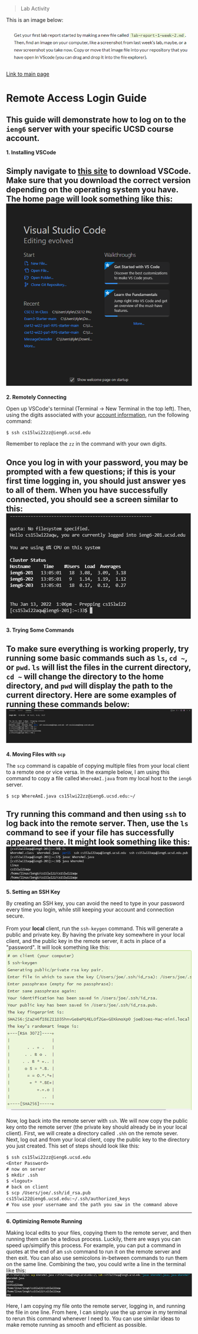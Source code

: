 > Lab Activity

This is an image below:

![screenshot for lab](lab_screenshot_demo.PNG)

[Link to main page](https://kyledvu.github.io/cse15l-lab-reports/lab-report-1-week-2.html)

# Remote Access Login Guide
This guide will demonstrate how to log on to the `ieng6` server with your specific UCSD course account.
---

**1. Installing VSCode**

Simply navigate to [this site](https://code.visualstudio.com/) to download VSCode. Make sure that you download the correct version depending on the operating system you have. The home page will look something like this:
![vscode-home-page](vscode-home.PNG)
---

**2. Remotely Connecting**

 Open up VSCode's terminal (Terminal &#8594; New Terminal in the top left). Then, using the digits associated with your [account information](https://sdacs.ucsd.edu/~icc/index.php), run the following command:
 ```
 $ ssh cs15lwi22zz@ieng6.ucsd.edu
 ```
 Remember to replace the `zz` in the command with your own digits. 
 
 Once you log in with your password, you may be prompted with a few questions; if this is your first time logging in, you should just answer yes to all of them. When you have successfully connected, you should see a screen similar to this:
 ![remote-login-screen](remote-login.PNG)
 ---

 **3. Trying Some Commands**

To make sure everything is working properly, try running some basic commands such as `ls`, `cd ~`, or `pwd`. `ls` will list the files in the current directory, `cd ~` will change the directory to the home directory, and `pwd` will display the path to the current directory. Here are some examples of running these commands below:
![running-example-commands](example-commands.PNG)
---

**4. Moving Files with `scp`**

The `scp` command is capable of copying multiple files from your local client to a remote one or vice versa. In the example below, I am using this command to copy a file called `WhereAmI.java` from my local host to the `ieng6` server.
```
$ scp WhereAmI.java cs15lwi22zz@ieng6.ucsd.edu:~/
```
Try running this command and then using `ssh` to log back into the remote server. Then, use the `ls` command to see if your file has successfully appeared there. It might look something like this:
![scp-photo](using-scp.PNG)
---

**5. Setting an SSH Key** 

By creating an SSH key, you can avoid the need to type in your password every time you login, while still keeping your account and connection secure. 
\
\
From your **local** client, run the `ssh-keygen` command. This will generate a public and private key. By having the private key somewhere in your local client, and the public key in the remote server, it acts in place of a "password". It will look something like this: 
![using-ssh-keygen](ssh-keygen.PNG)
\
\
Now, log back into the remote server with `ssh`. We will now copy the public key onto the remote server (the private key should already be in your local client). First, we will create a directory called `.shh` on the remote sever. Next, log out and from your local client, copy the public key to the directory you just created. This set of steps should look like this:
```
$ ssh cs15lwi22zz@ieng6.ucsd.edu
<Enter Password>
# now on server
$ mkdir .ssh
$ <logout>
# back on client
$ scp /Users/joe/.ssh/id_rsa.pub cs15lwi22@ieng6.ucsd.edu:~/.ssh/authorized_keys
# You use your username and the path you saw in the command above
```
---

**6. Optimizing Remote Running**

Making local edits to your files, copying them to the remote server, and then running them can be a tedious process. Luckily, there are ways you can speed up/simplify this process. For example, you can put a command in quotes at the end of an `ssh` command to run it on the remote server and then exit. You can also use semicolons in-between commands to run them on the same line. Combining the two, you could write a line in the terminal like this:
![scp and ssh one line](optimizing-commands.PNG)

Here, I am copying my file onto the remote server, logging in, and running the file in one line. From here, I can simply use the up arrow in my terminal to rerun this command whenever I need to. You can use similar ideas to make remote running as smooth and efficient as possible. 
